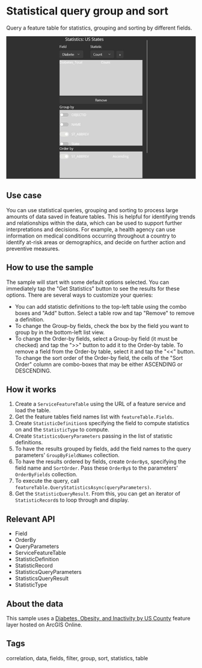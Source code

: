 # Statistical query group and sort

Query a feature table for statistics, grouping and sorting by different fields.

![Image of statistical query group and sort](statsquerygroupandsort.jpg)

## Use case

You can use statistical queries, grouping and sorting to process large amounts of data saved in feature tables. This is helpful for identifying trends and relationships within the data, which can be used to support further interpretations and decisions. For example, a health agency can use information on medical conditions occurring throughout a country to identify at-risk areas or demographics, and decide on further action and preventive measures.

## How to use the sample

The sample will start with some default options selected. You can immediately tap the "Get Statistics" button to see the results for these options. There are several ways to customize your queries:

* You can add statistic definitions to the top-left table using the combo boxes and "Add" button. Select a table row and tap "Remove" to remove a definition.
* To change the Group-by fields, check the box by the field you want to group by in the bottom-left list view.
* To change the Order-by fields, select a Group-by field (it must be checked) and tap the ">>" button to add it to the Order-by table. To remove a field from the Order-by table, select it and tap the "<<" button. To change the sort order of the Order-by field, the cells of the "Sort Order" column are combo-boxes that may be either ASCENDING or DESCENDING.

## How it works

1. Create a `ServiceFeatureTable` using the URL of a feature service and load the table.
2. Get the feature tables field names list with `featureTable.Fields`.
3. Create `StatisticDefinition`s specifying the field to compute statistics on and the `StatisticType` to compute.
4. Create `StatisticsQueryParameters` passing in the list of statistic definitions.
5. To have the results grouped by fields, add the field names to the query parameters' `GroupByFieldNames` collection.
6. To have the results ordered by fields, create `OrderBy`s, specifying the field name and `SortOrder`. Pass these `OrderBy`s to the parameters' `OrderByFields` collection.
7. To execute the query, call `featureTable.QueryStatisticsAsync(queryParameters)`.
8. Get the `StatisticQueryResult`. From this, you can get an iterator of `StatisticRecord`s to loop through and display.

## Relevant API

* Field
* OrderBy
* QueryParameters
* ServiceFeatureTable
* StatisticDefinition
* StatisticRecord
* StatisticsQueryParameters
* StatisticsQueryResult
* StatisticType

## About the data

This sample uses a [Diabetes, Obesity, and Inactivity by US County](https://www.arcgis.com/home/item.html?id=392420848e634079bc7d0648586e818f) feature layer hosted on ArcGIS Online.

## Tags

correlation, data, fields, filter, group, sort, statistics, table